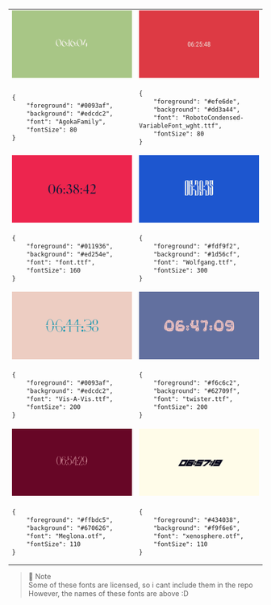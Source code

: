 <table style="width:100%; table-layout:fixed;">
<tr>
    <td style="width:50%;"><img src="Assets/1_matcha.png" alt="Matcha" width="100%"/></td>
    <td style="width:50%;"><img src="Assets/2_paprika.png" alt="Paprika" width="100%"/></td>
</tr>
<tr>
    <td style="width:50%;"><pre><code>{
    "foreground": "#0093af",
    "background": "#edcdc2",
    "font": "AgokaFamily",
    "fontSize": 80
}</code></pre></td>
    <td style="width:50%;"><pre><code>{
    "foreground": "#efe6de",
    "background": "#dd3a44",
    "font": "RobotoCondensed-VariableFont_wght.ttf",
    "fontSize": 80
}</code></pre></td>
</tr>
<tr>
    <td style="width:50%;"><img src="Assets/3_strawberry.png" alt="Strawberry" width="100%"/></td>
    <td style="width:50%;"><img src="Assets/4_milk.png" alt="Milk" width="100%"/></td>
</tr>
<tr>
    <td style="width:50%;"><pre><code>{
    "foreground": "#011936",
    "background": "#ed254e",
    "font": "font.ttf",
    "fontSize": 160
}</code></pre></td>
    <td style="width:50%;"><pre><code>{
    "foreground": "#fdf9f2",
    "background": "#1d56cf",
    "font": "Wolfgang.ttf",
    "fontSize": 300
}</code></pre></td>
</tr>
<tr>
    <td style="width:50%;"><img src="Assets/5_porcelain.png" alt="Porcelain" width="100%"/></td>
    <td style="width:50%;"><img src="Assets/6_twilight.png" alt="Twilight" width="100%"/></td>
</tr>
<tr>
    <td style="width:50%;"><pre><code>{
    "foreground": "#0093af",
    "background": "#edcdc2",
    "font": "Vis-A-Vis.ttf",
    "fontSize": 200
}</code></pre></td>
    <td style="width:50%;"><pre><code>{
    "foreground": "#f6c6c2",
    "background": "#62709f",
    "font": "twister.ttf",
    "fontSize": 200
}</code></pre></td>
</tr>
<tr>
    <td style="width:50%;"><img src="Assets/7_pink.png" alt="Pink" width="100%"/></td>
    <td style="width:50%;"><img src="Assets/8_retro.png" alt="Retro" width="100%"/></td>
</tr>
<tr>
    <td style="width:50%;"><pre><code>{
    "foreground": "#ffbdc5",
    "background": "#670626",
    "font": "Meglona.otf",
    "fontSize": 110
}</code></pre></td>
    <td style="width:50%;"><pre><code>{
    "foreground": "#434038",
    "background": "#f9f6e6",
    "font": "xenosphere.otf",
    "fontSize": 110
}</code></pre></td>
</tr>
</table>
  
  
> 📌 Note  
> Some of these fonts are licensed, so i cant include them in the repo  
> However, the names of these fonts are above :D